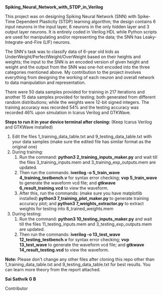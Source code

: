 **Spiking_Neural_Network_with_STDP_in_Verilog**

This project was on designing Spiking Neural Network (SNN) with Spike-Time Dependent Plasticity (STDP) learning algorithm; the design contains 6 input neurons in the input layer, 6 neurons in the only hidden layer and 3 output layer neurons. It is entirely coded in Verilog HDL while Python scripts are used for manipulating and/or representing the data; the SNN has Leaky-Integrate-and-Fire (LIF) neurons.

The SNN's task was to classify data of 6-year old kids as UnderWeight/PerfectWeight/OverWeight based on their heights and weights; the input to the SNN is an encoded version of given height and weight and the output from the SNN was one-hot encoded into the three categories mentioned above. My contribution to the project involves everything from designing the working of each neuron and overall network to data manipulation and representation.

There were 50 data samples provided for training in 217 iterations and another 15 data samples provided for testing; both generated from different random distributions; while the weights were 12-bit signed integers. The training accuracy was recorded 54% and the testing accuracy was recorded 46% upon simulation in Icarus Verilog and GTKWave.

**Steps to run it in your device terminal after cloning:**
(Keep Icarus Verilog and GTKWave installed)

1) Edit the files 1_training_data_table.txt and 9_testing_data_table.txt with your data samples (make sure the edited file has similar format as the original one)
2) During training:
   1) Run the command: **python3 2_training_inputs_maker.py** and wait till the files 3_training_inputs.mem and 3_training_exp_outputs.mem are updated.
   2) Then run the commands:
      **iverilog -o 5_train_wave 4_training_testbench.v** for syntax error checking;
      **vvp 5_train_wave** to generate the waveform vcd file; and
      **gtkwave 6_result_training.vcd** to view the waveform.
   3) After this, run the commands: (make sure you have matplotlib installed)
      **python3 7_training_plot_maker.py** to generate training accuracy plot; and
      **python3 7_weights_extractor.py** to extract weights for testing into 8_trained_weights.mem
3) During testing:
   1) Run the command: **python3 10_testing_inputs_maker.py** and wait till the files 11_testing_inputs.mem and 3_testing_exp_outputs.mem are updated.
   2) Then run the commands:
      **iverilog -o 13_test_wave 12_testing_testbench.v** for syntax error checking;
      **vvp 13_test_wave** to generate the waveform vcd file; and
      **gtkwave 14_result_testing.vcd** to view the waveform.

**Note:** Please don't change any other files after cloning this repo other than 1_training_data_table.txt and 9_testing_data_table.txt for best results. You can learn more theory from the report attached.

**Sai Sathvik G B**

Contributor
